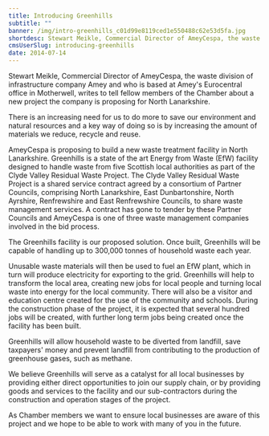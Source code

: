 ```yaml
---
title: Introducing Greenhills
subtitle: ""
banner: /img/intro-greenhills_c01d99e8119ced1e550488c62e53d5fa.jpg
shortdesc: Stewart Meikle, Commercial Director of AmeyCespa, the waste division of infrastructure company Amey and who is based at Amey's Eurocentral office in Motherwell, writes to tell fellow members of the Chamber about a new project the company is proposing for North Lanarkshire.
cmsUserSlug: introducing-greenhills
date: 2014-07-14
---
```


Stewart Meikle, Commercial Director of AmeyCespa, the waste division of infrastructure company Amey and who is based at Amey's Eurocentral office in Motherwell, writes to tell fellow members of the Chamber about a new project the company is proposing for North Lanarkshire.

There is an increasing need for us to do more to save our environment and natural resources and a key way of doing so is by increasing the amount of materials we reduce, recycle and reuse.

AmeyCespa is proposing to build a new waste treatment facility in North Lanarkshire. Greenhills is a state of the art Energy from Waste (EfW) facility designed to handle waste from five Scottish local authorities as part of the Clyde Valley Residual Waste Project.
The Clyde Valley Residual Waste Project is a shared service contract agreed by a consortium of Partner Councils, comprising North Lanarkshire, East Dunbartonshire, North Ayrshire, Renfrewshire and East Renfrewshire Councils, to share waste management services. A contract has gone to tender by these Partner Councils and AmeyCespa is one of three waste management companies involved in the bid process.

The Greenhills facility is our proposed solution. Once built, Greenhills will be capable of handling up to 300,000 tonnes of household waste each year.

Unusable waste materials will then be used to fuel an EfW plant, which in turn will produce electricity for exporting to the grid. Greenhills will help to transform the local area, creating new jobs for local people and turning local waste into energy for the local community. There will also be a visitor and education centre created for the use of the community and schools.
During the construction phase of the project, it is expected that several hundred jobs will be created, with further long term jobs being created once the facility has been built.

Greenhills will allow household waste to be diverted from landfill, save taxpayers' money and prevent landfill from contributing to the production of greenhouse gases, such as methane.

We believe Greenhills will serve as a catalyst for all local businesses by providing either direct opportunities to join our supply chain, or by providing goods and services to the facility and our sub-contractors during the construction and operation stages of the project.

As Chamber members we want to ensure local businesses are aware of this project and we hope to be able to work with many of you in the future.
